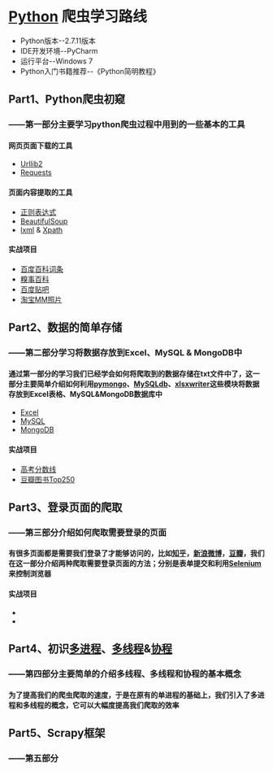 # [Python](https://www.python.org/) 爬虫学习路线
* Python版本--2.7.11版本
* IDE开发环境--PyCharm
* 运行平台--Windows 7
* Python入门书籍推荐--《Python简明教程》

## Part1、Python爬虫初窥
### ——第一部分主要学习python爬虫过程中用到的一些基本的工具

#### 网页页面下载的工具
* [Urllib2](http://www.pythontab.com/html/2014/pythonhexinbiancheng_1128/928.html)
* [Requests](http://cn.python-requests.org/zh_CN/latest/)

#### 页面内容提取的工具
* [正则表达式](http://www.runoob.com/regexp/regexp-syntax.html)
* [BeautifulSoup](http://beautifulsoup.readthedocs.io/zh_CN/latest/)
* [lxml](http://lxml.de/index.html) & [Xpath](http://www.cnblogs.com/Loofah/archive/2012/05/10/2494036.html)

#### 实战项目
* [百度百科词条](http://baike.baidu.com/link?url=VKUmqgxu-6b4jGRoISesZ9YoB0JPlr1w76zO7CxAyXD-5QCXVnHCVSN0nMNeT95djAp-rSgud64fdZ3S4qSBZa)
* [糗事百科](http://www.qiushibaike.com/)
* [百度贴吧](http://tieba.baidu.com/)
* [淘宝MM照片](https://mm.taobao.com/json/request_top_list.htm?page=1)

## Part2、数据的简单存储
### ——第二部分学习将数据存放到Excel、MySQL & MongoDB中
#### 通过第一部分的学习我们已经学会如何将爬取到的数据存储在txt文件中了，这一部分主要简单介绍如何利用[pymongo](http://api.mongodb.com/python/current/)、[MySQLdb](http://mysql-python.sourceforge.net/MySQLdb.html)、[xlsxwriter](https://xlsxwriter.readthedocs.io/)这些模块将数据存放到Excel表格、MySQL&MongoDB数据库中
* [Excel](http://xlsxwriter.readthedocs.io/)
* [MySQL](http://www.runoob.com/python/python-mysql.html)
* [MongoDB](http://www.jianshu.com/p/5c4cd03d29ae)

#### 实战项目
* [高考分数线](http://gkcx.eol.cn/soudaxue/queryProvince.html?page)
* [豆瓣图书Top250](https://book.douban.com/top250?start=0)

## Part3、登录页面的爬取
### ——第三部分介绍如何爬取需要登录的页面
#### 有很多页面都是需要我们登录了才能够访问的，比如[知乎](https://www.zhihu.com/)，[新浪微博](http://weibo.com/?c=spr_web_sq_firefox_weibo_t001&sudaref=e.firefoxchina.cn&retcode=6102)，[豆瓣](https://www.douban.com/)，我们在这一部分介绍两种爬取需要登录页面的方法；分别是表单提交和利用[Selenium](http://docs.seleniumhq.org/)来控制浏览器

#### 实战项目
* 
* 

## Part4、初识[多进程](http://blog.csdn.net/u011497904/article/details/44288771)、[多线程](http://www.jianshu.com/p/86b8e78c418a?search_token=4d8e9a843325f3abd4be64fb668ec7812f760bc1f9aa7b10431fa8966453a868)&[协程](http://www.jb51.net/article/88825.htm)
### ——第四部分主要简单的介绍多线程、多线程和协程的基本概念
#### 为了提高我们的爬虫爬取的速度，于是在原有的单进程的基础上，我们引入了多进程和多线程的概念，它可以大幅度提高我们爬取的效率

## Part5、Scrapy框架
### ——第五部分

